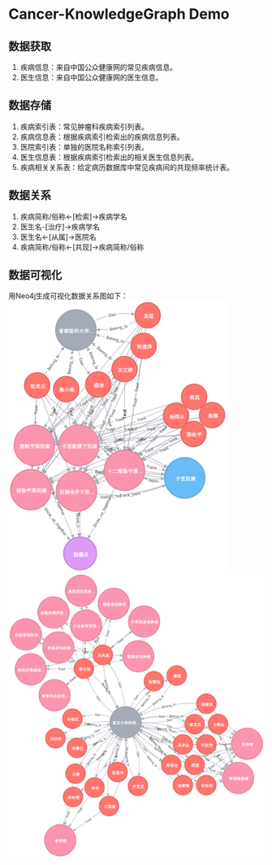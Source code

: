 # Cancer-KnowledgeGraph Demo

## 数据获取
1. 疾病信息：来自中国公众健康网的常见疾病信息。
2. 医生信息：来自中国公众健康网的医生信息。

## 数据存储
1. 疾病索引表：常见肿瘤科疾病索引列表。
2. 疾病信息表：根据疾病索引检索出的疾病信息列表。
3. 医院索引表：单独的医院名称索引列表。
4. 医生信息表：根据疾病索引检索出的相关医生信息列表。
5. 疾病相关关系表：给定病历数据库中常见疾病间的共现频率统计表。

## 数据关系
1. 疾病简称/俗称<-[检索]->疾病学名
2. 医生名-[治疗]->疾病学名
3. 医生名<-[从属]->医院名
4. 疾病简称/俗称<-[共现]->疾病简称/俗称

## 数据可视化
用Neo4j生成可视化数据关系图如下：
<img src='https://github.com/ddddwy/cancer-KnowledgeGraph/blob/master/graphs/disease_graph.png'/>
<img src='https://github.com/ddddwy/cancer-KnowledgeGraph/blob/master/graphs/hospital_graph.png'/>